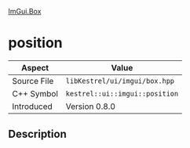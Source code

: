 [ImGui.Box](index.md)
# position
| Aspect | Value |
| --- | --- |
| Source File | `libKestrel/ui/imgui/box.hpp` |
| C++ Symbol | `kestrel::ui::imgui::position` |
| Introduced | Version 0.8.0 |
## Description
